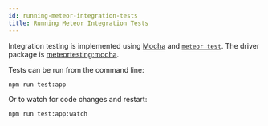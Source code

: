 ```yaml
---
id: running-meteor-integration-tests
title: Running Meteor Integration Tests
---
```

    
Integration testing is implemented using [Mocha](https://mochajs.org/#installation) and [`meteor test`](https://guide.meteor.com/testing.html). The driver package is [meteortesting:mocha](https://github.com/meteortesting/meteor-mocha).

Tests can be run from the command line:

```sh
npm run test:app
```

Or to watch for code changes and restart:

```sh
npm run test:app:watch
```
